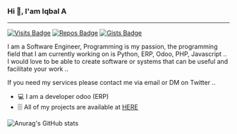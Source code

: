 ### Hi 👋, I'am Iqbal A
---
[![Visits Badge](https://badges.pufler.dev/visits/rahmansaleh7/rahmansaleh7)](https://badges.pufler.dev)
[![Repos Badge](https://badges.pufler.dev/repos/rahmansaleh7)](https://badges.pufler.dev)
[![Gists Badge](https://badges.pufler.dev/gists/rahmansaleh7)](https://badges.pufler.dev)


I am a Software Engineer, Programming is my passion, the programming field that I am currently working on is Python, ERP, Odoo, PHP, Javascript ..
I would love to be able to create software or systems that can be useful and facilitate your work ..

If you need my services please contact me via email or DM on Twitter ..

- 💻 I am a developer odoo (ERP)
- 🗄️ All of my projects are available at [HERE](https://github.com/rahmansaleh7)

![Anurag's GitHub stats](https://github-readme-stats.vercel.app/api?username=rahmansaleh7&show_icons=true&theme=tokyonight)


<!--
**rahmansaleh7/rahmansaleh7** is a ✨ _special_ ✨ repository because its `README.md` (this file) appears on your GitHub profile.

Here are some ideas to get you started:

- 🔭 I’m currently working on ...
- 🌱 I’m currently learning ...
- 👯 I’m looking to collaborate on ...
- 🤔 I’m looking for help with ...
- 💬 Ask me about ...
- 📫 How to reach me: ...
- 😄 Pronouns: ...
- ⚡ Fun fact: ...
-->

